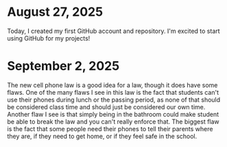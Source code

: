 # August 27, 2025

Today, I created my first GitHub account and repository. I'm excited to start using GitHub for my projects!

# September 2, 2025
The new cell phone law is a good idea for a law, though it does have some flaws.
One of the many flaws I see in this law is the fact that students can't use their phones during lunch or the passing period, as none of that should be considered class time and should just be considered our own time. Another flaw I see is that simply being in the bathroom could make student be able to break the law and you can't really enforce that. The biggest flaw is the fact that some people need their phones to tell their parents where they are, if they need to get home, or if they feel safe in the school.
